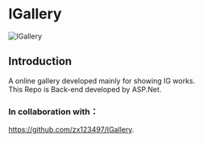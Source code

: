 # IGallery    
![IGallery](https://socialify.git.ci/Feilian1999/IGallery/image?font=KoHo&language=1&name=1&owner=1&pattern=Charlie%20Brown&theme=Light)
## Introduction
A online gallery developed mainly for showing IG works.  
This Repo is Back-end developed by ASP.Net.  
  
### In collaboration with：  
https://github.com/zx123497/IGallery.
